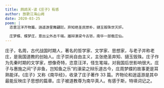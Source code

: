```yaml
---
title: 鹧鸪天·读《庄子》有感
author: 放歌江海山阙
date: 2020-03-25
poem: |
  恣意汪洋齐物篇，逍遥游里舞翩跹。弃知绝圣民崇朴，擿玉毁珠世灭奸。

  庄梦蝶、蝶梦庄，意出尘外态千端。雄辩濠梁今古铄，南华一部载庄仙。
---
```


庄子，名周，古代战国时期人，著名的哲学家、文学家、思想家，与老子并称老庄，是我国道教的创始人。庄子崇尚自由主义，主张绝圣弃知、擿玉毁珠。庄子作为先秦时期的文学家，想像奇特，恣意汪洋，怪生笔端，对我国后世影响很大。庄子与惠施之间“子非鱼，岂知鱼之乐”的濠梁之辩乐道古今，庄周梦蝶的故事更是耳熟能详。《庄子》又称《南华经》，收录了庄子著作 33 篇。齐物论和逍遥游是其中最能反映庄子思想的篇章。庄子被道教尊为南华真人。有感于斯，特填词记之。
